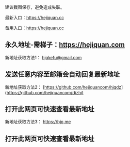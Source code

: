 建议截图保存，避免造成失联。

最新入口：https://hejiquan.cc

备用入口：https://hejiquan.cc

永久地址-需梯子：https://hejiquan.com
-------------------------------------------------------------------
新地址获取方法1：
hjqkefu@gmail.com

发送任意内容至邮箱会自动回复最新地址
-------------------------------------------------------------------
新地址获取方法2：
[https://github.com/hejiquancom/hjqdz](https://github.com/hejiquancom/dizhi)

打开此网页可快速查看最新地址
-------------------------------------------------------------------
新地址获取方法3：
https://hjq.me

打开此网页可快速查看最新地址
-------------------------------------------------------------------
